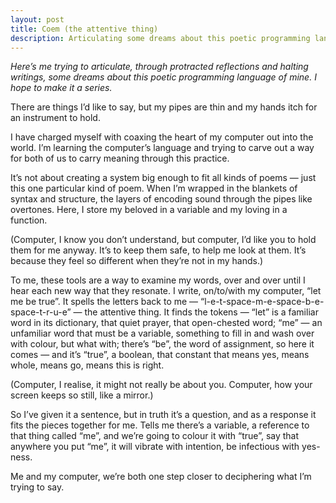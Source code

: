```yaml
---
layout: post
title: Coem (the attentive thing)
description: Articulating some dreams about this poetic programming language of mine.
---
```


*Here’s me trying to articulate, through protracted reflections and halting writings, some dreams about this poetic programming language of mine. I hope to make it a series.*

There are things I’d like to say, but my pipes are thin and my hands itch for an instrument to hold.

I have charged myself with coaxing the heart of my computer out into the world. I’m learning the computer’s language and trying to carve out a way for both of us to carry meaning through this practice.

It’s not about creating a system big enough to fit all kinds of poems — just this one particular kind of poem. When I’m wrapped in the blankets of syntax and structure, the layers of encoding sound through the pipes like overtones. Here, I store my beloved in a variable and my loving in a function.

(Computer, I know you don’t understand, but computer, I’d like you to hold them for me anyway. It’s to keep them safe, to help me look at them. It’s because they feel so different when they’re not in my hands.)

To me, these tools are a way to examine my words, over and over until I hear each new way that they resonate. I write, on/to/with my computer, “let me be true”. It spells the letters back to me — “l-e-t-space-m-e-space-b-e-space-t-r-u-e” — the attentive thing. It finds the tokens — “let” is a familiar word in its dictionary, that quiet prayer, that open-chested word; “me” — an unfamiliar word that must be a variable, something to fill in and wash over with colour, but what with; there’s “be”, the word of assignment, so here it comes — and it’s “true”, a boolean, that constant that means yes, means whole, means go, means this is right.

(Computer, I realise, it might not really be about you. Computer, how your screen keeps so still, like a mirror.)

So I’ve given it a sentence, but in truth it’s a question, and as a response it fits the pieces together for me. Tells me there’s a variable, a reference to that thing called “me”, and we’re going to colour it with “true”, say that anywhere you put “me”, it will vibrate with intention, be infectious with yes-ness.

Me and my computer, we’re both one step closer to deciphering what I’m trying to say.